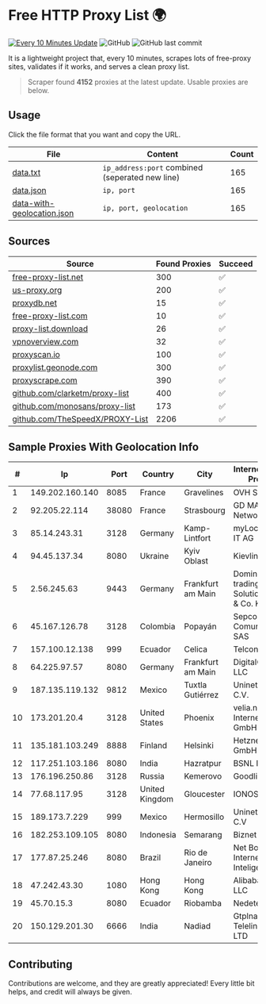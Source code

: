 
# Free HTTP Proxy List 🌍

[![Every 10 Minutes Update](https://github.com/mertguvencli/http-proxy-list/actions/workflows/main.yml/badge.svg?branch=main)](https://github.com/mertguvencli/http-proxy-list/actions/workflows/main.yml)
![GitHub](https://img.shields.io/github/license/mertguvencli/http-proxy-list)
![GitHub last commit](https://img.shields.io/github/last-commit/mertguvencli/http-proxy-list)

It is a lightweight project that, every 10 minutes, scrapes lots of free-proxy sites, validates if it works, and serves a clean proxy list.


> Scraper found **4152** proxies at the latest update. Usable proxies are below.

## Usage

Click the file format that you want and copy the URL.


|File|Content|Count|
|----|-------|-----|
|[data.txt](https://raw.githubusercontent.com/mertguvencli/http-proxy-list/main/proxy-list/data.txt)|`ip_address:port` combined (seperated new line)|165|
|[data.json](https://raw.githubusercontent.com/mertguvencli/http-proxy-list/main/proxy-list/data.json)|`ip, port`|165|
|[data-with-geolocation.json](https://raw.githubusercontent.com/mertguvencli/http-proxy-list/main/proxy-list/data-with-geolocation.json)|`ip, port, geolocation`|165|

## Sources

|Source|Found Proxies|Succeed|
|------|-------------|-------|
|[free-proxy-list.net](https://free-proxy-list.net)|300|✅|
|[us-proxy.org](https://www.us-proxy.org)|200|✅|
|[proxydb.net](http://proxydb.net)|15|✅|
|[free-proxy-list.com](https://free-proxy-list.com/?page=&port=&type%5B%5D=http&type%5B%5D=https&up_time=0&search=Search)|10|✅|
|[proxy-list.download](https://www.proxy-list.download/HTTP)|26|✅|
|[vpnoverview.com](https://vpnoverview.com/privacy/anonymous-browsing/free-proxy-servers)|32|✅|
|[proxyscan.io](https://www.proxyscan.io)|100|✅|
|[proxylist.geonode.com](https://proxylist.geonode.com/api/proxy-list?limit=300&page=1&sort_by=lastChecked&sort_type=desc&protocols=http,https)|300|✅|
|[proxyscrape.com](https://api.proxyscrape.com/v2/?request=displayproxies&protocol=http&timeout=10000&country=all&ssl=all&anonymity=all)|390|✅|
|[github.com/clarketm/proxy-list](https://raw.githubusercontent.com/clarketm/proxy-list/master/proxy-list-raw.txt)|400|✅|
|[github.com/monosans/proxy-list](https://raw.githubusercontent.com/monosans/proxy-list/main/proxies/http.txt)|173|✅|
|[github.com/TheSpeedX/PROXY-List](https://raw.githubusercontent.com/TheSpeedX/PROXY-List/master/http.txt)|2206|✅|


## Sample Proxies With Geolocation Info

|#|Ip|Port|Country|City|Internet Service Provider|
|-|--|----|-------|----|-------------------------|
|1|149.202.160.140|8085|France|Gravelines|OVH SAS|
|2|92.205.22.114|38080|France|Strasbourg|GD MASS Network|
|3|85.14.243.31|3128|Germany|Kamp-Lintfort|myLoc managed IT AG|
|4|94.45.137.34|8080|Ukraine|Kyiv Oblast|Kievline LLC|
|5|2.56.245.63|9443|Germany|Frankfurt am Main|Dominic Scholz trading as ITP-Solutions GmbH & Co. KG|
|6|45.167.126.78|3128|Colombia|Popayán|Sepcom Comunicaciones SAS|
|7|157.100.12.138|999|Ecuador|Celica|Telconet S.A|
|8|64.225.97.57|8080|Germany|Frankfurt am Main|DigitalOcean, LLC|
|9|187.135.119.132|9812|Mexico|Tuxtla Gutiérrez|Uninet S.A. de C.V.|
|10|173.201.20.4|3128|United States|Phoenix|velia.net Internetdienste GmbH|
|11|135.181.103.249|8888|Finland|Helsinki|Hetzner Online GmbH|
|12|117.251.103.186|8080|India|Hazratpur|BSNL Internet|
|13|176.196.250.86|3128|Russia|Kemerovo|Goodline.info|
|14|77.68.117.95|3128|United Kingdom|Gloucester|IONOS SE|
|15|189.173.7.229|999|Mexico|Hermosillo|Uninet S.A. de C.V|
|16|182.253.109.105|8080|Indonesia|Semarang|Biznet Metronet|
|17|177.87.25.246|8080|Brazil|Rio de Janeiro|Net Botanic Internet Inteligente SA|
|18|47.242.43.30|1080|Hong Kong|Hong Kong|Alibaba.com LLC|
|19|45.70.15.3|8080|Ecuador|Riobamba|Nedetel S.A.|
|20|150.129.201.30|6666|India|Nadiad|Gtplnagpur Telelink PVT LTD|



## Contributing

Contributions are welcome, and they are greatly appreciated! Every
little bit helps, and credit will always be given.

